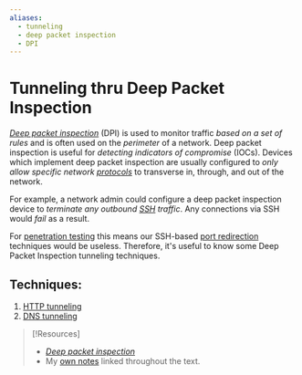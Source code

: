 ```yaml
---
aliases:
  - tunneling
  - deep packet inspection
  - DPI
---
```

# Tunneling thru Deep Packet Inspection
[_Deep packet inspection_](https://en.wikipedia.org/wiki/Deep_packet_inspection) (DPI) is used to monitor traffic *based on a set of rules* and is often used on the *perimeter* of a network. Deep packet inspection is useful for *detecting indicators of compromise* (IOCs). Devices which implement deep packet inspection are usually configured to *only allow specific network [protocols](../../PNPT/PEH/networking/ports-and-protocols.md)* to transverse in, through, and out of the network.

For example, a network admin could configure a deep packet inspection device to *terminate any outbound [SSH](../../networking/protocols/SSH.md) traffic*. Any connections via SSH would *fail* as a result.

For [penetration testing](../../cybersecurity/pen-testing/penetration-testing.md) this means our SSH-based [port redirection](../port-redirection-SSH-tunneling/README.md) techniques would be useless. Therefore, it's useful to know some Deep Packet Inspection tunneling techniques.
## Techniques:
1. [HTTP tunneling](HTTP-tunneling.md)
2. [DNS tunneling](DNS-tunneling.md)

> [!Resources] 
> - [_Deep packet inspection_](https://en.wikipedia.org/wiki/Deep_packet_inspection)
> - My [own notes](https://github.com/trshpuppy/obsidian-notes) linked throughout the text.